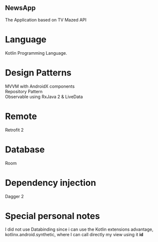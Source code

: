 ## NewsApp

The Application based on TV Mazed API

# Language
Kotlin Programming Language.

# Design Patterns
MVVM with AndroidX components <br />
Repository Pattern <br />
Observable using RxJava 2 & LiveData <br />

# Remote
Retrofit 2

# Database
Room

# Dependency injection
Dagger 2

# Special personal notes
I did not use Databinding since i can use the Kotlin extensions advantage, kotlinx.android.synthetic, where I can call directly my view using it **id**
